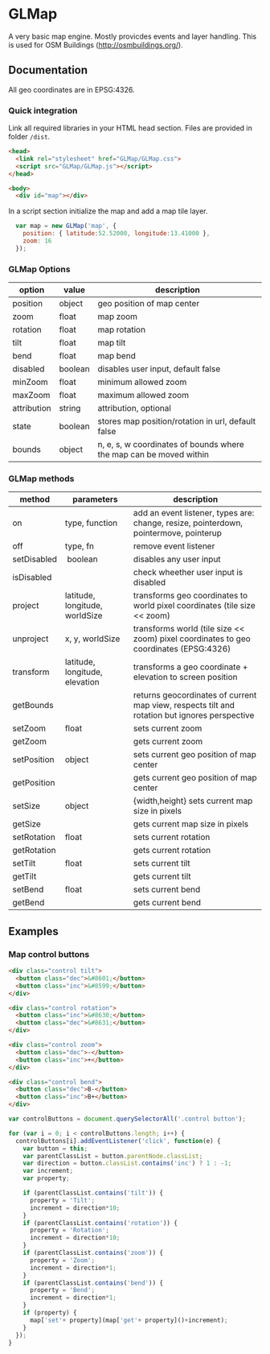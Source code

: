 
# GLMap

A very basic map engine. Mostly provicdes events and layer handling. This is used for OSM Buildings (http://osmbuildings.org/).

## Documentation

All geo coordinates are in EPSG:4326.

### Quick integration

Link all required libraries in your HTML head section. Files are provided in folder `/dist`.

~~~ html
<head>
  <link rel="stylesheet" href="GLMap/GLMap.css">
  <script src="GLMap/GLMap.js"></script>
</head>

<body>
  <div id="map"></div>
~~~

In a script section initialize the map and add a map tile layer.

~~~ javascript
  var map = new GLMap('map', {
    position: { latitude:52.52000, longitude:13.41000 },
    zoom: 16
  });
~~~

### GLMap Options

option | value | description
--- | --- | ---
position | object | geo position of map center
zoom | float | map zoom
rotation | float | map rotation
tilt | float | map tilt
bend | float | map bend
disabled | boolean | disables user input, default false
minZoom | float | minimum allowed zoom
maxZoom | float | maximum allowed zoom
attribution | string | attribution, optional
state | boolean | stores map position/rotation in url, default false
bounds | object | n, e, s, w coordinates of bounds where the map can be moved within

### GLMap methods

method | parameters | description
--- | --- | ---
on | type, function | add an event listener, types are: change, resize, pointerdown, pointermove, pointerup 
off | type, fn | remove event listener
setDisabled | boolean | disables any user input
isDisabled | | check wheether user input is disabled
project | latitude, longitude, worldSize | transforms geo coordinates to world pixel coordinates (tile size << zoom)
unproject | x, y, worldSize | transforms world (tile size << zoom) pixel coordinates to geo coordinates (EPSG:4326)
transform | latitude, longitude, elevation | transforms a geo coordinate + elevation to screen position
getBounds | | returns geocordinates of current map view, respects tilt and rotation but ignores perspective
setZoom | float | sets current zoom
getZoom | | gets current zoom
setPosition | object | sets current geo position of map center
getPosition | | gets current geo position of map center
setSize | object | {width,height} sets current map size in pixels
getSize |  | gets current map size in pixels
setRotation | float | sets current rotation
getRotation | | gets current rotation
setTilt | float | sets current tilt
getTilt | | gets current tilt
setBend | float | sets current bend
getBend | | gets current bend

## Examples

### Map control buttons

~~~ html
<div class="control tilt">
  <button class="dec">&#8601;</button>
  <button class="inc">&#8599;</button>
</div>

<div class="control rotation">
  <button class="inc">&#8630;</button>
  <button class="dec">&#8631;</button>
</div>

<div class="control zoom">
  <button class="dec">-</button>
  <button class="inc">+</button>
</div>

<div class="control bend">
  <button class="dec">B-</button>
  <button class="inc">B+</button>
</div>
~~~

~~~ javascript
var controlButtons = document.querySelectorAll('.control button');

for (var i = 0; i < controlButtons.length; i++) {
  controlButtons[i].addEventListener('click', function(e) {
    var button = this;
    var parentClassList = button.parentNode.classList;
    var direction = button.classList.contains('inc') ? 1 : -1;
    var increment;
    var property;

    if (parentClassList.contains('tilt')) {
      property = 'Tilt';
      increment = direction*10;
    }
    if (parentClassList.contains('rotation')) {
      property = 'Rotation';
      increment = direction*10;
    }
    if (parentClassList.contains('zoom')) {
      property = 'Zoom';
      increment = direction*1;
    }
    if (parentClassList.contains('bend')) {
      property = 'Bend';
      increment = direction*1;
    }
    if (property) {
      map['set'+ property](map['get'+ property]()+increment);
    }
  });
}
~~~
